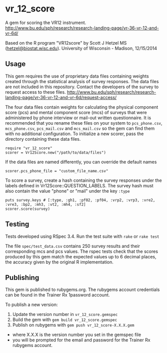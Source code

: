 # vr_12_score

A gem for scoring the VR12 instrument.
http://www.bu.edu/sph/research/research-landing-page/vr-36-vr-12-and-vr-6d/

Based on the R program "VR12score" by Scott J Hetzel MS (hetzel@biostat.wisc.edu). University of Wisconsin - Madison, 12/15/2014

## Usage
This gem requires the use of proprietary data files containing weights created through the statistical analysis of survey responses. The data files are not included in this repository. Contact the developers of the survey to request access to these files.
http://www.bu.edu/sph/research/research-landing-page/vr-36-vr-12-and-vr-6d/request-access/

The four data files contain weights for calculating the physical component score (pcs) and mental component score (mcs) of surveys that were administered by phone interview or mail-out written questionnaire. It is recommended that you rename these files on your system to ```pcs_phone.csv```, ```mcs_phone.csv```, ```pcs_mail.csv``` and ```mcs_mail.csv``` so the gem can find them with no additional configuration. To initialize a new scorer, pass the directory containing these data files.

```
require "vr_12_score"
scorer = Vr12Score.new("/path/to/data/files")
```

If the data files are named differently, you can override the default names

```
scorer.pcs_phone_file = "custom_file_name.csv"
```

To score a survey, create a hash containing the survey responses under the labels defined in Vr12Score::QUESTION_LABELS. The survey hash must also contain the value "phone" or "mail" under the key ```:type```

```
puts survey.keys # [:type, :gh1, :pf02, :pf04, :vrp2, :vrp3, :vre2, :vre3, :bp2, :mh3, :vt2, :mh4, :sf2]
scorer.score(survey)
```

## Testing

Tests developed using RSpec 3.4.  Run the test suite with ```rake``` or ```rake test```

The file ```spec/test_data.csv``` contains 250 survey results and their corresponding mcs and pcs values. The rspec tests check that the scores produced by this gem match the expected values up to 6 decimal places, the accuracy given by the original R implementation.

## Publishing

This gem is published to rubygems.org. The rubygems account credentials can be found in the Trainer Rx 1password account.

To publish a new version:
1. Update the version number in ```vr_12_score.gemspec```
2. Build the gem with ```gem build vr_12_score.gemspec```
3. Publish on rubygems with ```gem push vr_12_score-X.X.X.gem```
  * where X.X.X is the version number you set in the gemspec file
  * you will be prompted for the email and password for the Trainer Rx rubygems account.
